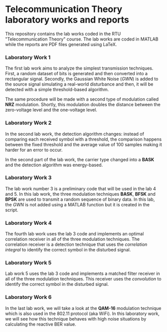 # Telecommunication Theory laboratory works and reports

This repository contains the lab works coded in the RTU "Telecommunication Theory" course. The lab works are coded in MATLAB while the reports are PDF files generated using LaTeX.

### Laboratory Work 1

The first lab work aims to analyze the simplest transmission techniques. First, a random dataset of bits is generated and then converted into a rectangular signal. Secondly, the Gaussian White Noise (_GWN_) is added to the source signal simulating a real-world disturbance and then, it will be detected with a simple threshold-based algorithm.

The same procedure will be made with a second type of modulation called __NRZ__ modulation. Shortly, this modulation doubles the distance between the zero-voltage level and the one-voltage level.

### Laboratory Work 2

In the second lab work, the detection algorithm changes: instead of comparing each received symbol with a threshold, the comparison happens between the fixed threshold and the average value of 100 samples making it harder for an error to occur.

In the second part of the lab work, the carrier type changed into a __BASK__ and the detection algorithm was energy-based. 

### Laboratory Work 3

The lab work number 3 is a preliminary code that will be used in the lab 4 and 5. In this lab work, the three modulation techniques __BASK__, __BFSK__ and __BPSK__ are used to transmit a random sequence of binary data. In this lab, the _GWN_ is not added using a MATLAB function but it is created in the script.

### Laboratory Work 4

The fourth lab work uses the lab 3 code and implements an optimal correlation receiver in all of the three modulation techniques. The correlation receiver is a detection technique that uses the _correlation integral_ to identify the correct symbol in the disturbed signal.

### Laboratory Work 5

Lab work 5 uses the lab 3 code and implements a matched filter receiver in all of the three modulation techniques. This receiver uses the _convolution_ to identify the correct symbol in the disturbed signal.

### Laboratory Work 6

In the last lab work, we will take a look at the __QAM-16__ modulation technique which is also used in the 802.11 protocol (aka WiFi). In this laboratory work, we will see how this technique behaves with high noise situations by calculating the reactive BER value.
